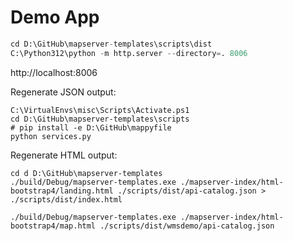 # Demo App

```python
cd D:\GitHub\mapserver-templates\scripts\dist
C:\Python312\python -m http.server --directory=. 8006
```

http://localhost:8006

Regenerate JSON output:

```
C:\VirtualEnvs\misc\Scripts\Activate.ps1
cd D:\GitHub\mapserver-templates\scripts
# pip install -e D:\GitHub\mappyfile
python services.py
```

Regenerate HTML output:

```
cd d D:\GitHub\mapserver-templates
./build/Debug/mapserver-templates.exe ./mapserver-index/html-bootstrap4/landing.html ./scripts/dist/api-catalog.json > ./scripts/dist/index.html

./build/Debug/mapserver-templates.exe ./mapserver-index/html-bootstrap4/map.html ./scripts/dist/wmsdemo/api-catalog.json

```